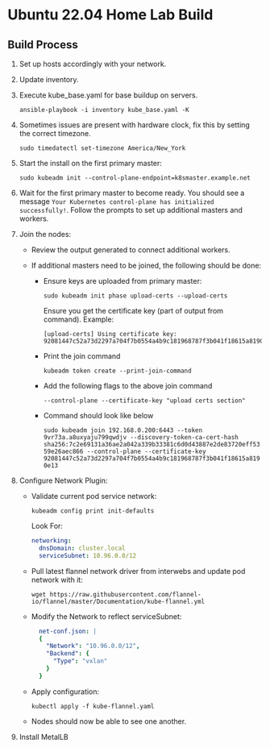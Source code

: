 # Ubuntu 22.04 Home Lab Build

## Build Process

1. Set up hosts accordingly with your network.
2. Update inventory.
3. Execute kube_base.yaml for base buildup on servers.

    `ansible-playbook -i inventory kube_base.yaml -K`

4. Sometimes issues are present with hardware clock, fix this by setting the correct timezone.

    `sudo timedatectl set-timezone America/New_York`

5. Start the install on the first primary master:

    `sudo kubeadm init --control-plane-endpoint=k8smaster.example.net`

6. Wait for the first primary master to become ready.  You should see a message `Your Kubernetes control-plane has initialized successfully!`.  Follow the prompts to set up additional masters and workers.

7. Join the nodes:

    * Review the output generated to connect additional workers. 

    * If additional masters need to be joined, the following should be done:

        * Ensure keys are uploaded from primary master:

          `sudo kubeadm init phase upload-certs --upload-certs`

          Ensure you get the certificate key (part of output from command). Example:

          ```[upload-certs] Storing the certificates in Secret "kubeadm-certs" in the "kube-system" Namespace
          [upload-certs] Using certificate key:
          92081447c52a73d2297a704f7b0554a4b9c181968787f3b041f18615a8190e13
          ```

        * Print the join command

          `kubeadm token create --print-join-command`

        * Add the following flags to the above join command

          `--control-plane --certificate-key "upload certs section"`

        * Command should look like below

          `sudo kubeadm join 192.168.0.200:6443 --token 9vr73a.a8uxyaju799qwdjv --discovery-token-ca-cert-hash sha256:7c2e69131a36ae2a042a339b33381c6d0d43887e2de83720eff5359e26aec866 --control-plane --certificate-key 92081447c52a73d2297a704f7b0554a4b9c181968787f3b041f18615a8190e13`

8. Configure Network Plugin:

    * Validate current pod service network:

        `kubeadm config print init-defaults`

        Look For:

        ```yaml
        networking:
          dnsDomain: cluster.local
          serviceSubnet: 10.96.0.0/12
        ```

    * Pull latest flannel network driver from interwebs and update pod network with it:

      `wget https://raw.githubusercontent.com/flannel-io/flannel/master/Documentation/kube-flannel.yml`

    * Modify the Network to reflect serviceSubnet:

        ```yaml
          net-conf.json: |
          {
            "Network": "10.96.0.0/12",
            "Backend": {
              "Type": "vxlan"
            }
          }
      ```

    * Apply configuration:

      `kubectl apply -f kube-flannel.yaml`

    * Nodes should now be able to see one another.
  
9. Install MetalLB

